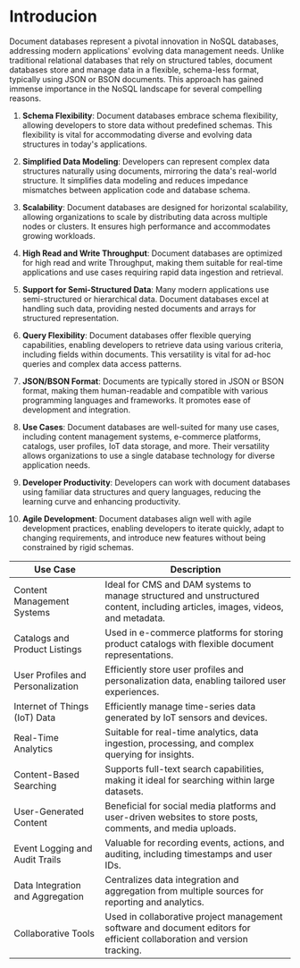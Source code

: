 # Introducion

Document databases represent a pivotal innovation in NoSQL databases, addressing modern applications' evolving data management needs. Unlike traditional relational databases that rely on structured tables, document databases store and manage data in a flexible, schema-less format, typically using JSON or BSON documents. This approach has gained immense importance in the NoSQL landscape for several compelling reasons.

1. **Schema Flexibility**: Document databases embrace schema flexibility, allowing developers to store data without predefined schemas. This flexibility is vital for accommodating diverse and evolving data structures in today's applications.

2. **Simplified Data Modeling**: Developers can represent complex data structures naturally using documents, mirroring the data's real-world structure. It simplifies data modeling and reduces impedance mismatches between application code and database schema.

3. **Scalability**: Document databases are designed for horizontal scalability, allowing organizations to scale by distributing data across multiple nodes or clusters. It ensures high performance and accommodates growing workloads.

4. **High Read and Write Throughput**: Document databases are optimized for high read and write Throughput, making them suitable for real-time applications and use cases requiring rapid data ingestion and retrieval.

5. **Support for Semi-Structured Data**: Many modern applications use semi-structured or hierarchical data. Document databases excel at handling such data, providing nested documents and arrays for structured representation.

6. **Query Flexibility**: Document databases offer flexible querying capabilities, enabling developers to retrieve data using various criteria, including fields within documents. This versatility is vital for ad-hoc queries and complex data access patterns.

7. **JSON/BSON Format**: Documents are typically stored in JSON or BSON format, making them human-readable and compatible with various programming languages and frameworks. It promotes ease of development and integration.

8. **Use Cases**: Document databases are well-suited for many use cases, including content management systems, e-commerce platforms, catalogs, user profiles, IoT data storage, and more. Their versatility allows organizations to use a single database technology for diverse application needs.

9. **Developer Productivity**: Developers can work with document databases using familiar data structures and query languages, reducing the learning curve and enhancing productivity.

10. **Agile Development**: Document databases align well with agile development practices, enabling developers to iterate quickly, adapt to changing requirements, and introduce new features without being constrained by rigid schemas.


| Use Case                       | Description                                           |
|--------------------------------|-------------------------------------------------------|
| Content Management Systems     | Ideal for CMS and DAM systems to manage structured and unstructured content, including articles, images, videos, and metadata. |
| Catalogs and Product Listings  | Used in e-commerce platforms for storing product catalogs with flexible document representations. |
| User Profiles and Personalization | Efficiently store user profiles and personalization data, enabling tailored user experiences. |
| Internet of Things (IoT) Data  | Efficiently manage time-series data generated by IoT sensors and devices. |
| Real-Time Analytics            | Suitable for real-time analytics, data ingestion, processing, and complex querying for insights. |
| Content-Based Searching        | Supports full-text search capabilities, making it ideal for searching within large datasets. |
| User-Generated Content         | Beneficial for social media platforms and user-driven websites to store posts, comments, and media uploads. |
| Event Logging and Audit Trails  | Valuable for recording events, actions, and auditing, including timestamps and user IDs. |
| Data Integration and Aggregation | Centralizes data integration and aggregation from multiple sources for reporting and analytics. |
| Collaborative Tools    | Used in collaborative project management software and document editors for efficient collaboration and version tracking. |

